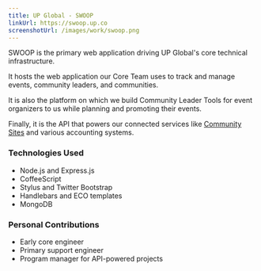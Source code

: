 ```yaml
---
title: UP Global - SWOOP
linkUrl: https://swoop.up.co
screenshotUrl: /images/work/swoop.png
---
```


SWOOP is the primary web application driving UP Global's core technical
infrastructure.

It hosts the web application our Core Team uses to track and manage events, community leaders, and communities.

It is also the platform on which we build Community Leader Tools for
event organizers to us while planning and promoting their events.

Finally, it is the API that powers our connected services like
[Community Sites](http://www.up.co/communities) and various accounting
systems.

### Technologies Used

* Node.js and Express.js
* CoffeeScript
* Stylus and Twitter Bootstrap
* Handlebars and ECO templates
* MongoDB

### Personal Contributions

* Early core engineer
* Primary support engineer
* Program manager for API-powered projects
